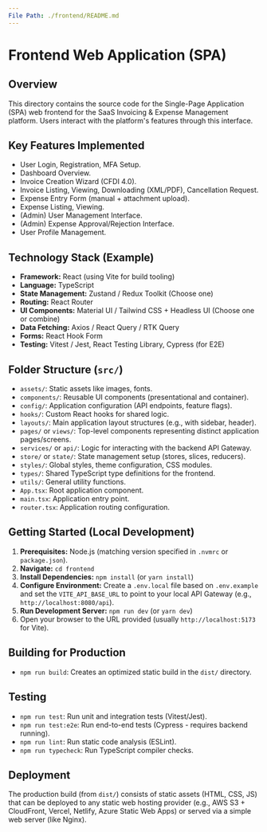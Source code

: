```yaml
---
File Path: ./frontend/README.md
---
```

# Frontend Web Application (SPA)

## Overview

This directory contains the source code for the Single-Page Application (SPA) web frontend for the SaaS Invoicing & Expense Management platform. Users interact with the platform's features through this interface.

## Key Features Implemented

*   User Login, Registration, MFA Setup.
*   Dashboard Overview.
*   Invoice Creation Wizard (CFDI 4.0).
*   Invoice Listing, Viewing, Downloading (XML/PDF), Cancellation Request.
*   Expense Entry Form (manual + attachment upload).
*   Expense Listing, Viewing.
*   (Admin) User Management Interface.
*   (Admin) Expense Approval/Rejection Interface.
*   User Profile Management.

## Technology Stack (Example)

*   **Framework:** React (using Vite for build tooling)
*   **Language:** TypeScript
*   **State Management:** Zustand / Redux Toolkit (Choose one)
*   **Routing:** React Router
*   **UI Components:** Material UI / Tailwind CSS + Headless UI (Choose one or combine)
*   **Data Fetching:** Axios / React Query / RTK Query
*   **Forms:** React Hook Form
*   **Testing:** Vitest / Jest, React Testing Library, Cypress (for E2E)

## Folder Structure (`src/`)

*   `assets/`: Static assets like images, fonts.
*   `components/`: Reusable UI components (presentational and container).
*   `config/`: Application configuration (API endpoints, feature flags).
*   `hooks/`: Custom React hooks for shared logic.
*   `layouts/`: Main application layout structures (e.g., with sidebar, header).
*   `pages/` or `views/`: Top-level components representing distinct application pages/screens.
*   `services/` or `api/`: Logic for interacting with the backend API Gateway.
*   `store/` or `state/`: State management setup (stores, slices, reducers).
*   `styles/`: Global styles, theme configuration, CSS modules.
*   `types/`: Shared TypeScript type definitions for the frontend.
*   `utils/`: General utility functions.
*   `App.tsx`: Root application component.
*   `main.tsx`: Application entry point.
*   `router.tsx`: Application routing configuration.

## Getting Started (Local Development)

1.  **Prerequisites:** Node.js (matching version specified in `.nvmrc` or `package.json`).
2.  **Navigate:** `cd frontend`
3.  **Install Dependencies:** `npm install` (or `yarn install`)
4.  **Configure Environment:** Create a `.env.local` file based on `.env.example` and set the `VITE_API_BASE_URL` to point to your local API Gateway (e.g., `http://localhost:8080/api`).
5.  **Run Development Server:** `npm run dev` (or `yarn dev`)
6.  Open your browser to the URL provided (usually `http://localhost:5173` for Vite).

## Building for Production

*   `npm run build`: Creates an optimized static build in the `dist/` directory.

## Testing

*   `npm run test`: Run unit and integration tests (Vitest/Jest).
*   `npm run test:e2e`: Run end-to-end tests (Cypress - requires backend running).
*   `npm run lint`: Run static code analysis (ESLint).
*   `npm run typecheck`: Run TypeScript compiler checks.

## Deployment

The production build (from `dist/`) consists of static assets (HTML, CSS, JS) that can be deployed to any static web hosting provider (e.g., AWS S3 + CloudFront, Vercel, Netlify, Azure Static Web Apps) or served via a simple web server (like Nginx).